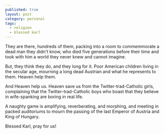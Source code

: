 ```yaml
---
published: true
layout: post
category: personal
tags:
  - religion
  - blessed karl
---
```


They are there, hundreds of them, packing into a room to commemmorate a dead man they didn't know, who died five generations before their time and took with him a world they never knew and cannot imagine. 

But, they think they do, and they long for it. Poor American children living in the secular age, mourning a long dead Austrian and what he represents to them. Heaven help them.

<!-- more --> 

And Heaven help us. Heaven save us from the Twitter-trad-Catholic girls, complaining that the Twitter-trad-Catholic boys who boast that they believe in wife-spanking are boring in real life. 

A naughty game is amplifying, reverberating, and morphing, and meeting in packed auditoriums to mourn the passing of the last Emperor of Austria and King of Hungary. 

Blessed Karl, pray for us!